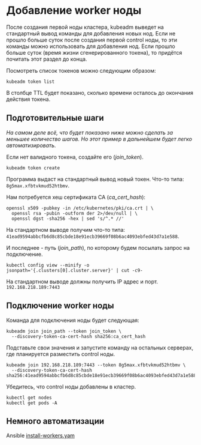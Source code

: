 # Добавление worker ноды

После создания первой ноды кластера, kubeadm выведет на стандартный вывод команды для добавления новых нод.
Если не прошло больше суток после создания первой control ноды, то эти команды можно использовать для добавления нод.
Если прошло больше суток (время жизни сгенерированного токена), то придётся почитать этот раздел до конца.

Посмотреть список токенов можно следующим образом: 

```shell
kubeadm token list
```

В столбце TTL будет показано, сколько времени осталось до окончания действия токена.

## Подготовительные шаги

_На самом деле всё, что будет показано ниже можно сделать за меньшее количество шагов. Но этот пример в дальнейшем
будет легко автоматизировать._

Если нет валидного токена, создайте его (_join_token_).

```shell
kubeadm token create
```

Программа выдаст на стандартный вывод новый токен. Что-то типа: `8g5max.xfbtvkmud52htbmv`.

Нам потребуется хеш сертификата CA (_ca_cert_hash_):

```shell
openssl x509 -pubkey -in /etc/kubernetes/pki/ca.crt | \
  openssl rsa -pubin -outform der 2>/dev/null | \
  openssl dgst -sha256 -hex | sed 's/^.* //'
```

На стандартном выводе получим что-то типа: `41ead9594abbcfb6d8c85cbde18e91ecb39669f08b6ac4093ebfed43d7a1e588`.

И последнее - путь (_join_path_), по которому будем посылать запрос на подключение.

```shell
kubectl config view --minify -o jsonpath='{.clusters[0].cluster.server}' | cut -c9-
```

На стандартном выводе должны получить IP адрес и порт. `192.168.218.189:7443`

## Подключение worker ноды

Команда для подключения ноды будет следующая:

```
kubeadm join join_path --token join_token \
  --discovery-token-ca-cert-hash sha256:ca_cert_hash 
```

Подставьте свои значения и запустите команду на остальных серверах, где планируется разместить control ноды.

```shell
kubeadm join 192.168.218.189:7443 --token 8g5max.xfbtvkmud52htbmv \
  --discovery-token-ca-cert-hash sha256:41ead9594abbcfb6d8c85cbde18e91ecb39669f08b6ac4093ebfed43d7a1e588 
```

Убедитесь, что control ноды добавлены в кластер.

```shell
kubectl get nodes
kubectl get pods -A
```

## Немного автоматизации

Ansible [install-workers.yam](https://github.com/BigKAA/00-kube-ansible/blob/main/services/install-workers.yaml)